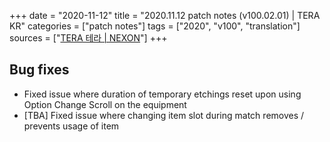 +++
date = "2020-11-12"
title = "2020.11.12 patch notes (v100.02.01) | TERA KR"
categories = ["patch notes"]
tags = ["2020", "v100", "translation"]
sources = ["[TERA 테라 | NEXON](http://tera.nexon.com/news/update/view.aspx?n4articlesn=455)"]
+++

## Bug fixes

- Fixed issue where duration of temporary etchings reset upon using Option Change Scroll on the equipment
- [TBA] Fixed issue where changing item slot during match removes / prevents usage of item
